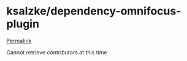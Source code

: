 # ksalzke/dependency-omnifocus-plugin

[Permalink](https://github.com/ksalzke/dependency-omnifocus-plugin/blob/e3c8f5d939108091fe204594da834a09fb91e9f1/.gitignore)

Cannot retrieve contributors at this time

